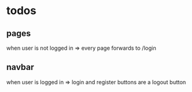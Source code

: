 # todos

## pages

when user is not logged in => every page forwards to /login

## navbar

when user is logged in => login and register buttons are a logout button
